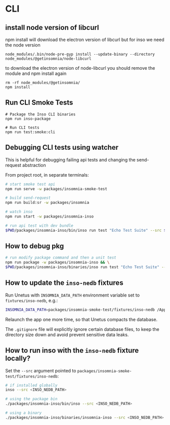 # CLI

## install node version of libcurl

npm install will download the electron version of libcurl but for inso we need the node version

```shell
node_modules/.bin/node-pre-gyp install --update-binary --directory node_modules/@getinsomnia/node-libcurl
```

to download the electron version of node-libcurl you should remove the module and npm install again

```shell
rm -rf node_modules/@getinsomnia/
npm install
```

## Run CLI Smoke Tests

```shell
# Package the Inso CLI binaries
npm run inso-package

# Run CLI tests
npm run test:smoke:cli
```

## Debugging CLI tests using watcher

This is helpful for debugging failing api tests and changing the send-request abstraction

From project root, in separate terminals:

```sh
# start smoke test api
npm run serve -w packages/insomnia-smoke-test

# build send-request
npm run build:sr -w packages/insomnia

# watch inso
npm run start -w packages/insomnia-inso

# run api test with dev bundle
$PWD/packages/insomnia-inso/bin/inso run test "Echo Test Suite" --src $PWD/packages/insomnia-smoke-test/fixtures/inso-nedb --env Dev --verbose
```

## How to debug pkg

```sh
# run modify package command and then a unit test
npm run package -w packages/insomnia-inso && \
$PWD/packages/insomnia-inso/binaries/inso run test "Echo Test Suite" --src $PWD/packages/insomnia-smoke-test/fixtures/inso-nedb --env Dev --verbose

```

## How to update the `inso-nedb` fixtures

Run Unetus with `INSOMNIA_DATA_PATH` environment variable set to `fixtures/inso-nedb`, e.g.:

```bash
INSOMNIA_DATA_PATH=packages/insomnia-smoke-test/fixtures/inso-nedb /Applications/Insomnia.app/Contents/MacOS/Insomnia
```

Relaunch the app one more time, so that Unetus compacts the database.

The `.gitignore` file will explicitly ignore certain database files, to keep the directory size down and avoid prevent sensitive data leaks.

## How to run inso with the `inso-nedb` fixture locally?

Set the `--src` argument pointed to `packages/insomnia-smoke-test/fixtures/inso-nedb`:

```bash
# if installed globally
inso --src <INSO_NEDB_PATH>

# using the package bin
./packages/insomnia-inso/bin/inso --src <INSO_NEDB_PATH>

# using a binary
./packages/insomnia-inso/binaries/insomnia-inso --src <INSO_NEDB_PATH>
```
